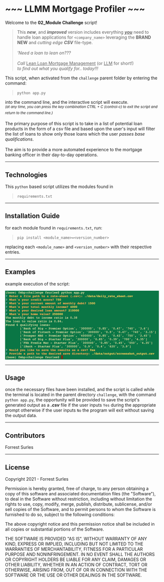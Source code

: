 # ~~~ LLMM Mortgage Profiler ~~~

Welcome to the **02_Module Challenge** script!

>This ___new___, and ***improved*** version includes everything <u>___you___</u> need to handle loan applications for `<company_name>` leveraging the **BRAND NEW** and *cutting edge* ***CSV*** file-type.<br><br>
_'Need a loan to lean on???_<br><br>
_Call_ <u>Lean Loan Mortgage Management</u> (or <u>LLM</u> for short!)<br>
_to find out what you qualify for.. today!!!_

This script, when activated from the `challenge` parent folder by entering the command:
>`python app.py`

into the command line, and the interactive script will execute.<br>
<sup>_(at any time, you can press the key combination CTRL + C (control-c) to exit the script and return to the command line.)_</sup>

The primary purpose of this script is to take in a list of potential loan products in the form of a csv file and based upon the user's input will filter the list of loans to show only those loans which the user *passes base qualifications*.<br><br>
The aim is to provide a more automated experience to the mortgage banking officer in their day-to-day operations.

---

## Technologies

This `python` based script utilizes the modules found in<br>
> `requirements.txt`

---

## Installation Guide

for each module found in `requirements.txt`, run:<br>
> `pip install <module_name>=<version_number>`

replacing each `<module_name>` and `<version_number>` with their respective entries.

---

## Examples

example execution of the script:

![example_run.jpg](example_run.jpg)

---

## Usage

once the necessary files have been installed, and the script is called while the terminal is located in the parent directory `challenge`, with the command `python app.py`, the opportunity will be provided to save the script's generated output as a ***.csv*** file if the user inputs `Yes` during the appropriate prompt otherwise if the user inputs `No` the program will exit without saving the output data.

---

## Contributors

Forrest Surles

---

## License

Copyright 2021 - Forrest Surles

Permission is hereby granted, free of charge, to any person obtaining a copy of this software and associated documentation files (the "Software"), to deal in the Software without restriction, including without limitation the rights to use, copy, modify, merge, publish, distribute, sublicense, and/or sell copies of the Software, and to permit persons to whom the Software is furnished to do so, subject to the following conditions:

The above copyright notice and this permission notice shall be included in all copies or substantial portions of the Software.

THE SOFTWARE IS PROVIDED "AS IS", WITHOUT WARRANTY OF ANY KIND, EXPRESS OR IMPLIED, INCLUDING BUT NOT LIMITED TO THE WARRANTIES OF MERCHANTABILITY, FITNESS FOR A PARTICULAR PURPOSE AND NONINFRINGEMENT. IN NO EVENT SHALL THE AUTHORS OR COPYRIGHT HOLDERS BE LIABLE FOR ANY CLAIM, DAMAGES OR OTHER LIABILITY, WHETHER IN AN ACTION OF CONTRACT, TORT OR OTHERWISE, ARISING FROM, OUT OF OR IN CONNECTION WITH THE SOFTWARE OR THE USE OR OTHER DEALINGS IN THE SOFTWARE.